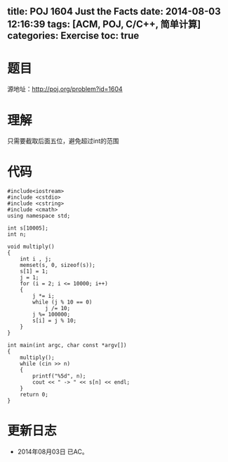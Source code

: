 title: POJ 1604 Just the Facts
date: 2014-08-03 12:16:39
tags: [ACM, POJ, C/C++, 简单计算]
categories: Exercise
toc: true
---
# 题目
源地址：http://poj.org/problem?id=1604

# 理解
只需要截取后面五位，避免超过int的范围

<!-- more -->

# 代码
```
#include<iostream>
#include <cstdio>
#include <cstring>
#include <cmath>
using namespace std;

int s[10005];
int n;

void multiply()
{
    int i , j;
    memset(s, 0, sizeof(s));
    s[1] = 1;
    j = 1;
    for (i = 2; i <= 10000; i++)
    {
        j *= i;
        while (j % 10 == 0)
            j /= 10;
        j %= 100000;
        s[i] = j % 10;
    }
}

int main(int argc, char const *argv[])
{
    multiply();
    while (cin >> n)
    {
        printf("%5d", n);
        cout << " -> " << s[n] << endl;
    }
    return 0;
}
```
	
# 更新日志
- 2014年08月03日 已AC。